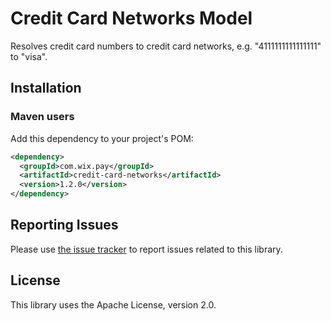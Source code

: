 # Credit Card Networks Model
Resolves credit card numbers to credit card networks, e.g. "4111111111111111" to "visa".

## Installation
### Maven users

Add this dependency to your project's POM:

```xml
<dependency>
  <groupId>com.wix.pay</groupId>
  <artifactId>credit-card-networks</artifactId>
  <version>1.2.0</version>
</dependency>
```

## Reporting Issues

Please use [the issue tracker](https://github.com/wix/credit-card-networks/issues) to report issues related to this library.

## License
This library uses the Apache License, version 2.0.
